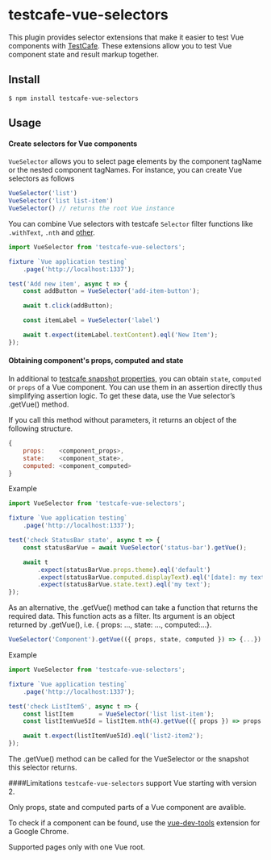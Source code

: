 # testcafe-vue-selectors

This plugin provides selector extensions that make it easier to test Vue components with [TestCafe](https://github.com/DevExpress/testcafe).
These extensions allow you to test Vue component state and result markup together.

## Install

`$ npm install testcafe-vue-selectors`

## Usage

#### Create selectors for Vue components

`VueSelector` allows you to select page elements by the component tagName or the nested component tagNames.
For instance, you can create Vue selectors as follows

```js
VueSelector('list')
VueSelector('list list-item')
VueSelector() // returns the root Vue instance
```

You can combine Vue selectors with testcafe `Selector` filter functions like `.withText`, `.nth` and [other](http://devexpress.github.io/testcafe/documentation/test-api/selecting-page-elements/selectors.html#functional-style-selectors).

```js
import VueSelector from 'testcafe-vue-selectors';

fixture `Vue application testing`
    .page('http://localhost:1337');

test('Add new item', async t => {
    const addButton = VueSelector('add-item-button');

    await t.click(addButton);

    const itemLabel = VueSelector('label')

    await t.expect(itemLabel.textContent).eql('New Item');
});
```

#### Obtaining component's props, computed and state

In additional to [testcafe snapshot properties](http://devexpress.github.io/testcafe/documentation/test-api/selecting-page-elements/dom-node-state.html), you can obtain `state`, `computed` or `props` of a Vue component. You can use them in an assertion directly thus simplifying assertion logic.
To get these data, use the Vue selector’s .getVue() method.

If you call this method without parameters, it returns an object of the following structure.
```js
{
    props:    <component_props>,
    state:    <component_state>,
    computed: <component_computed>
}
```


Example
```js
import VueSelector from 'testcafe-vue-selectors';

fixture `Vue application testing`
    .page('http://localhost:1337');

test('check StatusBar state', async t => {
    const statusBarVue = await VueSelector('status-bar').getVue();

    await t
        .expect(statusBarVue.props.theme).eql('default')
        .expect(statusBarVue.computed.displayText).eql('[date]: my text')
        .expect(statusBarVue.state.text).eql('my text');
});
```

As an alternative, the .getVue() method can take a function that returns the required data. This function acts as a filter. Its argument is an object returned by .getVue(), i.e. { props: ..., state: ..., computed:...}.
```js
VueSelector('Component').getVue(({ props, state, computed }) => {...})
```
Example
```js
import VueSelector from 'testcafe-vue-selectors';

fixture `Vue application testing`
    .page('http://localhost:1337');

test('check ListItem5', async t => {
    const listItem       = VueSelector('list list-item');
    const listItemVue5Id = listItem.nth(4).getVue(({ props }) => props.id);

    await t.expect(listItemVue5Id).eql('list2-item2');
});
```
The .getVue() method can be called for the VueSelector or the snapshot this selector returns.

####Limitations
`testcafe-vue-selectors` support Vue starting with version 2.

Only props, state and computed parts of a Vue component are avalible.

To check if a component can be found, use the [vue-dev-tools](https://chrome.google.com/webstore/detail/vuejs-devtools/nhdogjmejiglipccpnnnanhbledajbpd) extension for a Google Chrome.

Supported pages only with one Vue root.
